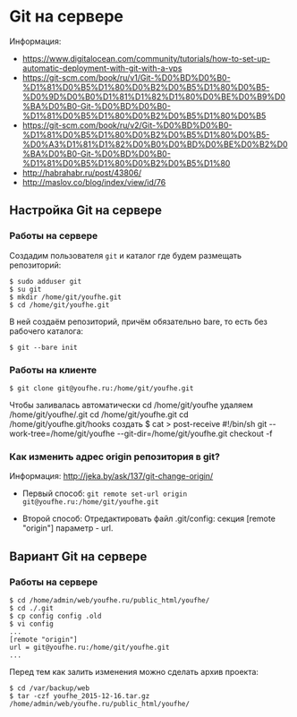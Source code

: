 # Git на сервере

Информация: 
* https://www.digitalocean.com/community/tutorials/how-to-set-up-automatic-deployment-with-git-with-a-vps
* https://git-scm.com/book/ru/v1/Git-%D0%BD%D0%B0-%D1%81%D0%B5%D1%80%D0%B2%D0%B5%D1%80%D0%B5-%D0%9D%D0%B0%D1%81%D1%82%D1%80%D0%BE%D0%B9%D0%BA%D0%B0-Git-%D0%BD%D0%B0-%D1%81%D0%B5%D1%80%D0%B2%D0%B5%D1%80%D0%B5
* https://git-scm.com/book/ru/v2/Git-%D0%BD%D0%B0-%D1%81%D0%B5%D1%80%D0%B2%D0%B5%D1%80%D0%B5-%D0%A3%D1%81%D1%82%D0%B0%D0%BD%D0%BE%D0%B2%D0%BA%D0%B0-Git-%D0%BD%D0%B0-%D1%81%D0%B5%D1%80%D0%B2%D0%B5%D1%80
* http://habrahabr.ru/post/43806/
* http://maslov.co/blog/index/view/id/76

## Настройка Git на сервере 

### Работы на сервере

Создадим пользователя `git` и каталог где будем размещать репозиторий:
```
$ sudo adduser git
$ su git
$ mkdir /home/git/youfhe.git
$ cd /home/git/youfhe.git
```

В ней создаём репозиторий, причём обязательно bare, то есть без рабочего каталога:
```
$ git --bare init
```

### Работы на клиенте

```
$ git clone git@youfhe.ru:/home/git/youfhe.git
```
Чтобы заливалась автоматически
cd /home/git/youfhe
удаляем /home/git/youfhe/.git
cd /home/git/youfhe.git
cd /home/git/youfhe.git/hooks
создать 
$ cat > post-receive
\#!/bin/sh
git --work-tree=/home/git/youfhe --git-dir=/home/git/youfhe.git checkout -f

### Как изменить адрес origin репозитория в git? 

Информация: http://jeka.by/ask/137/git-change-origin/

* Первый способ: `git remote set-url origin git@youfhe.ru:/home/git/youfhe.git`

* Второй способ: Отредактировать файл .git/config: секция [remote "origin"] параметр - url. 

## Вариант Git на сервере 

### Работы на сервере

```
$ cd /home/admin/web/youfhe.ru/public_html/youfhe/
$ cd ./.git
$ cp config config .old
$ vi config
...
[remote "origin"]
url = git@youfhe.ru:/home/git/youfhe.git
...
```

Перед тем как залить изменения можно сделать архив проекта:

```
$ cd /var/backup/web
$ tar -czf youfhe_2015-12-16.tar.gz /home/admin/web/youfhe.ru/public_html/youfhe/
```






